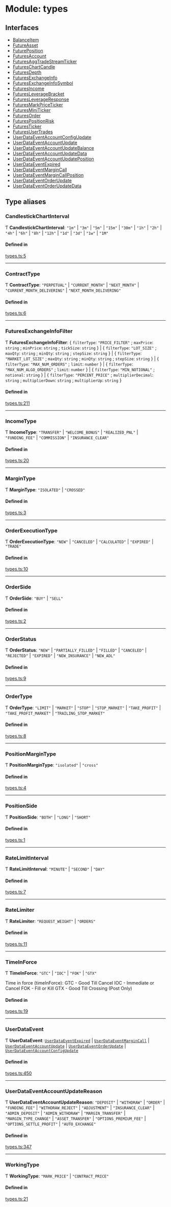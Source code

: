 # Module: types

## Interfaces

- [BalanceItem](../interfaces/types.BalanceItem.md)
- [FutureAsset](../interfaces/types.FutureAsset.md)
- [FuturePosition](../interfaces/types.FuturePosition.md)
- [FuturesAccount](../interfaces/types.FuturesAccount.md)
- [FuturesAggTradeStreamTicker](../interfaces/types.FuturesAggTradeStreamTicker.md)
- [FuturesChartCandle](../interfaces/types.FuturesChartCandle.md)
- [FuturesDepth](../interfaces/types.FuturesDepth.md)
- [FuturesExchangeInfo](../interfaces/types.FuturesExchangeInfo.md)
- [FuturesExchangeInfoSymbol](../interfaces/types.FuturesExchangeInfoSymbol.md)
- [FuturesIncome](../interfaces/types.FuturesIncome.md)
- [FuturesLeverageBracket](../interfaces/types.FuturesLeverageBracket.md)
- [FuturesLeverageResponse](../interfaces/types.FuturesLeverageResponse.md)
- [FuturesMarkPriceTicker](../interfaces/types.FuturesMarkPriceTicker.md)
- [FuturesMiniTicker](../interfaces/types.FuturesMiniTicker.md)
- [FuturesOrder](../interfaces/types.FuturesOrder.md)
- [FuturesPositionRisk](../interfaces/types.FuturesPositionRisk.md)
- [FuturesTicker](../interfaces/types.FuturesTicker.md)
- [FuturesUserTrades](../interfaces/types.FuturesUserTrades.md)
- [UserDataEventAccountConfigUpdate](../interfaces/types.UserDataEventAccountConfigUpdate.md)
- [UserDataEventAccountUpdate](../interfaces/types.UserDataEventAccountUpdate.md)
- [UserDataEventAccountUpdateBalance](../interfaces/types.UserDataEventAccountUpdateBalance.md)
- [UserDataEventAccountUpdateData](../interfaces/types.UserDataEventAccountUpdateData.md)
- [UserDataEventAccountUpdatePosition](../interfaces/types.UserDataEventAccountUpdatePosition.md)
- [UserDataEventExpired](../interfaces/types.UserDataEventExpired.md)
- [UserDataEventMarginCall](../interfaces/types.UserDataEventMarginCall.md)
- [UserDataEventMarginCallPosition](../interfaces/types.UserDataEventMarginCallPosition.md)
- [UserDataEventOrderUpdate](../interfaces/types.UserDataEventOrderUpdate.md)
- [UserDataEventOrderUpdateData](../interfaces/types.UserDataEventOrderUpdateData.md)

## Type aliases

### CandlestickChartInterval

Ƭ **CandlestickChartInterval**: ``"1m"`` \| ``"3m"`` \| ``"5m"`` \| ``"15m"`` \| ``"30m"`` \| ``"1h"`` \| ``"2h"`` \| ``"4h"`` \| ``"6h"`` \| ``"8h"`` \| ``"12h"`` \| ``"1d"`` \| ``"3d"`` \| ``"1w"`` \| ``"1M"``

#### Defined in

[types.ts:5](https://github.com/Altamoon/altamoon/blob/c26d09e/app/api/types.ts#L5)

___

### ContractType

Ƭ **ContractType**: ``"PERPETUAL"`` \| ``"CURRENT_MONTH"`` \| ``"NEXT_MONTH"`` \| ``"CURRENT_MONTH_DELIVERING"`` \| ``"NEXT_MONTH_DELIVERING"``

#### Defined in

[types.ts:6](https://github.com/Altamoon/altamoon/blob/c26d09e/app/api/types.ts#L6)

___

### FuturesExchangeInfoFilter

Ƭ **FuturesExchangeInfoFilter**: { `filterType`: ``"PRICE_FILTER"`` ; `maxPrice`: `string` ; `minPrice`: `string` ; `tickSize`: `string`  } \| { `filterType`: ``"LOT_SIZE"`` ; `maxQty`: `string` ; `minQty`: `string` ; `stepSize`: `string`  } \| { `filterType`: ``"MARKET_LOT_SIZE"`` ; `maxQty`: `string` ; `minQty`: `string` ; `stepSize`: `string`  } \| { `filterType`: ``"MAX_NUM_ORDERS"`` ; `limit`: `number`  } \| { `filterType`: ``"MAX_NUM_ALGO_ORDERS"`` ; `limit`: `number`  } \| { `filterType`: ``"MIN_NOTIONAL"`` ; `notional`: `string`  } \| { `filterType`: ``"PERCENT_PRICE"`` ; `multiplierDecimal`: `string` ; `multiplierDown`: `string` ; `multiplierUp`: `string`  }

#### Defined in

[types.ts:211](https://github.com/Altamoon/altamoon/blob/c26d09e/app/api/types.ts#L211)

___

### IncomeType

Ƭ **IncomeType**: ``"TRANSFER"`` \| ``"WELCOME_BONUS"`` \| ``"REALIZED_PNL"`` \| ``"FUNDING_FEE"`` \| ``"COMMISSION"`` \| ``"INSURANCE_CLEAR"``

#### Defined in

[types.ts:20](https://github.com/Altamoon/altamoon/blob/c26d09e/app/api/types.ts#L20)

___

### MarginType

Ƭ **MarginType**: ``"ISOLATED"`` \| ``"CROSSED"``

#### Defined in

[types.ts:3](https://github.com/Altamoon/altamoon/blob/c26d09e/app/api/types.ts#L3)

___

### OrderExecutionType

Ƭ **OrderExecutionType**: ``"NEW"`` \| ``"CANCELED"`` \| ``"CALCULATED"`` \| ``"EXPIRED"`` \| ``"TRADE"``

#### Defined in

[types.ts:10](https://github.com/Altamoon/altamoon/blob/c26d09e/app/api/types.ts#L10)

___

### OrderSide

Ƭ **OrderSide**: ``"BUY"`` \| ``"SELL"``

#### Defined in

[types.ts:2](https://github.com/Altamoon/altamoon/blob/c26d09e/app/api/types.ts#L2)

___

### OrderStatus

Ƭ **OrderStatus**: ``"NEW"`` \| ``"PARTIALLY_FILLED"`` \| ``"FILLED"`` \| ``"CANCELED"`` \| ``"REJECTED"`` \| ``"EXPIRED"`` \| ``"NEW_INSURANCE"`` \| ``"NEW_ADL"``

#### Defined in

[types.ts:9](https://github.com/Altamoon/altamoon/blob/c26d09e/app/api/types.ts#L9)

___

### OrderType

Ƭ **OrderType**: ``"LIMIT"`` \| ``"MARKET"`` \| ``"STOP"`` \| ``"STOP_MARKET"`` \| ``"TAKE_PROFIT"`` \| ``"TAKE_PROFIT_MARKET"`` \| ``"TRAILING_STOP_MARKET"``

#### Defined in

[types.ts:8](https://github.com/Altamoon/altamoon/blob/c26d09e/app/api/types.ts#L8)

___

### PositionMarginType

Ƭ **PositionMarginType**: ``"isolated"`` \| ``"cross"``

#### Defined in

[types.ts:4](https://github.com/Altamoon/altamoon/blob/c26d09e/app/api/types.ts#L4)

___

### PositionSide

Ƭ **PositionSide**: ``"BOTH"`` \| ``"LONG"`` \| ``"SHORT"``

#### Defined in

[types.ts:1](https://github.com/Altamoon/altamoon/blob/c26d09e/app/api/types.ts#L1)

___

### RateLimitInterval

Ƭ **RateLimitInterval**: ``"MINUTE"`` \| ``"SECOND"`` \| ``"DAY"``

#### Defined in

[types.ts:7](https://github.com/Altamoon/altamoon/blob/c26d09e/app/api/types.ts#L7)

___

### RateLimiter

Ƭ **RateLimiter**: ``"REQUEST_WEIGHT"`` \| ``"ORDERS"``

#### Defined in

[types.ts:11](https://github.com/Altamoon/altamoon/blob/c26d09e/app/api/types.ts#L11)

___

### TimeInForce

Ƭ **TimeInForce**: ``"GTC"`` \| ``"IOC"`` \| ``"FOK"`` \| ``"GTX"``

Time in force (timeInForce):
GTC - Good Till Cancel
IOC - Immediate or Cancel
FOK - Fill or Kill
GTX - Good Till Crossing (Post Only)

#### Defined in

[types.ts:19](https://github.com/Altamoon/altamoon/blob/c26d09e/app/api/types.ts#L19)

___

### UserDataEvent

Ƭ **UserDataEvent**: [`UserDataEventExpired`](../interfaces/types.UserDataEventExpired.md) \| [`UserDataEventMarginCall`](../interfaces/types.UserDataEventMarginCall.md) \| [`UserDataEventAccountUpdate`](../interfaces/types.UserDataEventAccountUpdate.md) \| [`UserDataEventOrderUpdate`](../interfaces/types.UserDataEventOrderUpdate.md) \| [`UserDataEventAccountConfigUpdate`](../interfaces/types.UserDataEventAccountConfigUpdate.md)

#### Defined in

[types.ts:450](https://github.com/Altamoon/altamoon/blob/c26d09e/app/api/types.ts#L450)

___

### UserDataEventAccountUpdateReason

Ƭ **UserDataEventAccountUpdateReason**: ``"DEPOSIT"`` \| ``"WITHDRAW"`` \| ``"ORDER"`` \| ``"FUNDING_FEE"`` \| ``"WITHDRAW_REJECT"`` \| ``"ADJUSTMENT"`` \| ``"INSURANCE_CLEAR"`` \| ``"ADMIN_DEPOSIT"`` \| ``"ADMIN_WITHDRAW"`` \| ``"MARGIN_TRANSFER"`` \| ``"MARGIN_TYPE_CHANGE"`` \| ``"ASSET_TRANSFER"`` \| ``"OPTIONS_PREMIUM_FEE"`` \| ``"OPTIONS_SETTLE_PROFIT"`` \| ``"AUTO_EXCHANGE"``

#### Defined in

[types.ts:347](https://github.com/Altamoon/altamoon/blob/c26d09e/app/api/types.ts#L347)

___

### WorkingType

Ƭ **WorkingType**: ``"MARK_PRICE"`` \| ``"CONTRACT_PRICE"``

#### Defined in

[types.ts:21](https://github.com/Altamoon/altamoon/blob/c26d09e/app/api/types.ts#L21)
